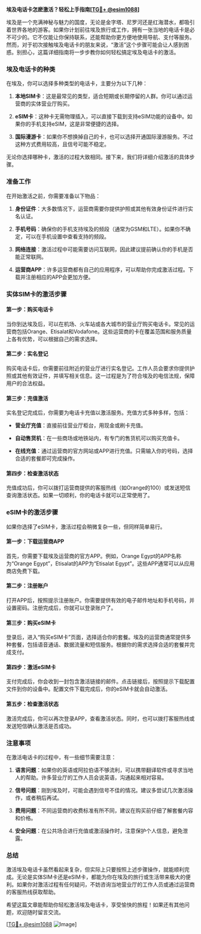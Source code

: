 **埃及电话卡怎麽激活？轻松上手指南[[TG💪+ @esim1088](https://t.me/s/esim1088)]**

埃及是一个充满神秘与魅力的国度，无论是金字塔、尼罗河还是红海潜水，都吸引着世界各地的游客。如果你计划前往埃及旅行或工作，拥有一张当地的电话卡是必不可少的。它不仅能让你保持联系，还能帮助你更方便地使用导航、支付等服务。然而，对于初次接触埃及电话卡的朋友来说，“激活”这个步骤可能会让人感到困惑。别担心，这篇详细指南将一步步教你如何轻松搞定埃及电话卡的激活。

### 埃及电话卡的种类

在埃及，你可以选择多种类型的电话卡，主要分为以下几种：

1. **本地SIM卡**：这是最常见的类型，适合短期或长期停留的人群。你可以通过运营商的实体营业厅购买。
   
2. **eSIM卡**：这种卡无需物理插入，可以直接下载到支持eSIM功能的设备中。如果你的手机支持eSIM，这是非常便捷的选择。
   
3. **国际漫游卡**：如果你不想换掉自己的卡，也可以选择开通国际漫游服务。不过这种方式费用较高，且信号可能不稳定。

无论你选择哪种卡，激活的过程大致相同。接下来，我们将详细介绍激活的具体步骤。

### 准备工作

在开始激活之前，你需要准备以下物品：

1. **身份证件**：大多数情况下，运营商需要你提供护照或其他有效身份证件进行实名认证。
   
2. **手机号码**：确保你的手机支持埃及的频段（通常为GSM和LTE）。如果你不确定，可以在手机设置中查看支持的频段。

3. **网络连接**：激活过程中可能需要访问互联网，因此建议提前确认你的手机是否能正常联网。

4. **运营商APP**：许多运营商都有自己的应用程序，可以帮助你完成激活过程。下载并注册相应的APP会更加方便。

### 实体SIM卡的激活步骤

#### 第一步：购买电话卡

当你到达埃及后，可以在机场、火车站或各大城市的营业厅购买电话卡。常见的运营商包括Orange、Etisalat和Vodafone。这些运营商的卡在覆盖范围和服务质量上各有优势，可以根据自己的需求选择。

#### 第二步：实名登记

购买电话卡后，你需要前往附近的营业厅进行实名登记。工作人员会要求你提供护照或其他有效证件，并填写相关信息。这一过程是为了符合埃及的电信法规，保障用户的合法权益。

#### 第三步：充值激活

实名登记完成后，你需要为电话卡充值以激活服务。充值方式多种多样，包括：

- **营业厅充值**：直接前往营业厅柜台，用现金或刷卡充值。
  
- **自动售货机**：在一些商场或地铁站内，有专门的售货机可以购买充值卡。
  
- **在线充值**：通过运营商的官方网站或APP进行充值。只需输入你的号码，选择合适的套餐即可完成操作。

#### 第四步：检查激活状态

充值成功后，你可以拨打运营商提供的客服热线（如Orange的100）或发送短信查询激活状态。如果一切顺利，你的电话卡就可以正常使用了。

### eSIM卡的激活步骤

如果你选择了eSIM卡，激活过程会稍微复杂一些，但同样简单易行。

#### 第一步：下载运营商APP

首先，你需要下载埃及运营商的官方APP。例如，Orange Egypt的APP名称为“Orange Egypt”，Etisalat的APP为“Etisalat Egypt”。这些APP通常可以从应用商店免费下载。

#### 第二步：注册账户

打开APP后，按照提示注册账户。你需要提供有效的电子邮件地址和手机号码，并设置密码。注册完成后，你就可以登录账户了。

#### 第三步：购买eSIM卡

登录后，进入“购买eSIM卡”页面，选择适合你的套餐。埃及的运营商通常提供多种套餐，包括语音通话、数据流量和短信服务。根据你的需求选择合适的套餐并完成支付。

#### 第四步：激活eSIM卡

支付完成后，你会收到一封包含激活链接的邮件。点击链接后，按照提示下载配置文件到你的设备中。配置文件下载完成后，你的eSIM卡就会自动激活。

#### 第五步：检查激活状态

激活完成后，你可以再次登录APP，查看激活状态。同时，也可以拨打客服热线或发送短信确认激活是否成功。

### 注意事项

在激活电话卡的过程中，有一些细节需要注意：

1. **语言问题**：如果你的英语或阿拉伯语不够流利，可以携带翻译软件或寻求当地人的帮助。许多营业厅的工作人员会说英语，沟通起来相对容易。

2. **信号问题**：刚到埃及时，可能会遇到信号不佳的情况。建议多尝试几次激活操作，或者稍后再试。

3. **费用问题**：不同运营商的收费标准有所不同，建议在购买前仔细了解套餐内容和价格。

4. **安全问题**：在公共场合进行充值或激活操作时，注意保护个人信息，避免泄露。

### 总结

激活埃及电话卡虽然看起来复杂，但实际上只要按照上述步骤操作，就能顺利完成。无论是实体SIM卡还是eSIM卡，都能为你在埃及的旅行或生活带来极大的便利。如果你对激活过程有任何疑问，不妨咨询当地营业厅的工作人员或通过运营商的客服热线获取帮助。

希望这篇文章能帮助你轻松激活埃及电话卡，享受愉快的旅程！如果还有其他问题，欢迎随时留言交流。

[[TG💪+ @esim1088](https://t.me/s/esim1088) ![Image](https://i.postimg.cc/4NQfJmqS/Snipaste-2025-05-13-00-14-12.png)]